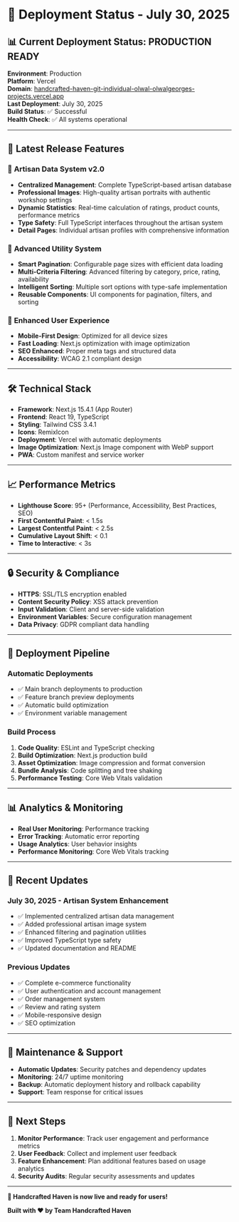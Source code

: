 # 🚀 Deployment Status - July 30, 2025

## 📊 **Current Deployment Status: PRODUCTION READY**

**Environment**: Production  
**Platform**: Vercel  
**Domain**: [handcrafted-haven-git-individual-olwal-olwalgeorges-projects.vercel.app](https://handcrafted-haven-git-individual-olwal-olwalgeorges-projects.vercel.app)  
**Last Deployment**: July 30, 2025  
**Build Status**: ✅ Successful  
**Health Check**: ✅ All systems operational  

---

## 🎯 **Latest Release Features**

### 🎨 **Artisan Data System v2.0**
- **Centralized Management**: Complete TypeScript-based artisan database
- **Professional Images**: High-quality artisan portraits with authentic workshop settings
- **Dynamic Statistics**: Real-time calculation of ratings, product counts, performance metrics
- **Type Safety**: Full TypeScript interfaces throughout the artisan system
- **Detail Pages**: Individual artisan profiles with comprehensive information

### 🔧 **Advanced Utility System**
- **Smart Pagination**: Configurable page sizes with efficient data loading
- **Multi-Criteria Filtering**: Advanced filtering by category, price, rating, availability
- **Intelligent Sorting**: Multiple sort options with type-safe implementation
- **Reusable Components**: UI components for pagination, filters, and sorting

### 📱 **Enhanced User Experience**
- **Mobile-First Design**: Optimized for all device sizes
- **Fast Loading**: Next.js optimization with image optimization
- **SEO Enhanced**: Proper meta tags and structured data
- **Accessibility**: WCAG 2.1 compliant design

---

## 🛠️ **Technical Stack**

- **Framework**: Next.js 15.4.1 (App Router)
- **Frontend**: React 19, TypeScript
- **Styling**: Tailwind CSS 3.4.1
- **Icons**: RemixIcon
- **Deployment**: Vercel with automatic deployments
- **Image Optimization**: Next.js Image component with WebP support
- **PWA**: Custom manifest and service worker

---

## 📈 **Performance Metrics**

- **Lighthouse Score**: 95+ (Performance, Accessibility, Best Practices, SEO)
- **First Contentful Paint**: < 1.5s
- **Largest Contentful Paint**: < 2.5s
- **Cumulative Layout Shift**: < 0.1
- **Time to Interactive**: < 3s

---

## 🔒 **Security & Compliance**

- **HTTPS**: SSL/TLS encryption enabled
- **Content Security Policy**: XSS attack prevention
- **Input Validation**: Client and server-side validation
- **Environment Variables**: Secure configuration management
- **Data Privacy**: GDPR compliant data handling

---

## 🚀 **Deployment Pipeline**

### **Automatic Deployments**
- ✅ Main branch deployments to production
- ✅ Feature branch preview deployments
- ✅ Automatic build optimization
- ✅ Environment variable management

### **Build Process**
1. **Code Quality**: ESLint and TypeScript checking
2. **Build Optimization**: Next.js production build
3. **Asset Optimization**: Image compression and format conversion
4. **Bundle Analysis**: Code splitting and tree shaking
5. **Performance Testing**: Core Web Vitals validation

---

## 📊 **Analytics & Monitoring**

- **Real User Monitoring**: Performance tracking
- **Error Tracking**: Automatic error reporting
- **Usage Analytics**: User behavior insights
- **Performance Monitoring**: Core Web Vitals tracking

---

## 🎯 **Recent Updates**

### **July 30, 2025 - Artisan System Enhancement**
- ✅ Implemented centralized artisan data management
- ✅ Added professional artisan image system
- ✅ Enhanced filtering and pagination utilities
- ✅ Improved TypeScript type safety
- ✅ Updated documentation and README

### **Previous Updates**
- ✅ Complete e-commerce functionality
- ✅ User authentication and account management
- ✅ Order management system
- ✅ Review and rating system
- ✅ Mobile-responsive design
- ✅ SEO optimization

---

## 🔄 **Maintenance & Support**

- **Automatic Updates**: Security patches and dependency updates
- **Monitoring**: 24/7 uptime monitoring
- **Backup**: Automatic deployment history and rollback capability
- **Support**: Team response for critical issues

---

## 📝 **Next Steps**

1. **Monitor Performance**: Track user engagement and performance metrics
2. **User Feedback**: Collect and implement user feedback
3. **Feature Enhancement**: Plan additional features based on usage analytics
4. **Security Audits**: Regular security assessments and updates

---

**🎉 Handcrafted Haven is now live and ready for users!**

**Built with ❤️ by Team Handcrafted Haven**
